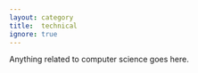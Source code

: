 ```yaml
---
layout: category
title:  technical
ignore: true
---
```

Anything related to computer science goes here.

